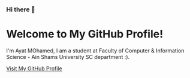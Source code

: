 ### Hi there 👋
<!DOCTYPE html>
<html lang="en">
<head>
    <meta charset="UTF-8">
    <meta name="viewport" content="width=device-width, initial-scale=1.0">
  
</head>
<body>
    <div class="container">
        <h1>Welcome to My GitHub Profile!</h1>
        <p>I'm Ayat MOhamed, I am a student at Faculty of Computer & Information Science - Ain Shams University SC department :).</p>
        <div class="github-link">
            <a href="https://github.com/Ayat6102Mohamed">Visit My GitHub Profile</a>
        </div>
    </div>
</body>
</html>

<!--
**Ayat6102Mohamed/Ayat6102Mohamed** is a ✨ _special_ ✨ repository because its `README.md` (this file) appears on your GitHub profile.

Here are some ideas to get you started:

- 🔭 I’m currently working on ...
- 🌱 I’m currently learning ...
- 👯 I’m looking to collaborate on ...
- 🤔 I’m looking for help with ...
- 💬 Ask me about ...
- 📫 How to reach me: ...
- 😄 Pronouns: ...
- ⚡ Fun fact: ...
-->
